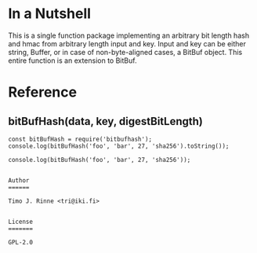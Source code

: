 In a Nutshell
=============

This is a single function package implementing an arbitrary bit length
hash and hmac from arbitrary length input and key. Input and key can
be either string, Buffer, or in case of non-byte-aligned cases, a
BitBuf object. This entire function is an extension to BitBuf.

Reference
=========

bitBufHash(data, key, digestBitLength)
--------------------------------------

```
const bitBufHash = require('bitbufhash');
console.log(bitBufHash('foo', 'bar', 27, 'sha256').toString());

console.log(bitBufHash('foo', 'bar', 27, 'sha256'));


Author
======

Timo J. Rinne <tri@iki.fi>


License
=======

GPL-2.0
